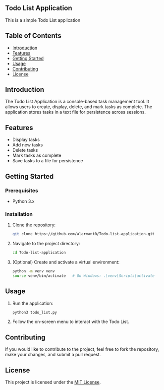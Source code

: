 ## Todo List Application

This is a simple Todo List application

## Table of Contents

- [Introduction](#introduction)
- [Features](#features)
- [Getting Started](#getting-started)
- [Usage](#usage)
- [Contributing](#contributing)
- [License](#license)

## Introduction

The Todo List Application is a console-based task management tool. It allows users to create, display, delete, and mark tasks as complete. The application stores tasks in a text file for persistence across sessions.

## Features

- Display tasks
- Add new tasks
- Delete tasks
- Mark tasks as complete
- Save tasks to a file for persistence

## Getting Started

### Prerequisites

- Python 3.x

### Installation

1. Clone the repository:

   ```bash
   git clone https://github.com/alarmant0/Todo-list-application.git
   ```

2. Navigate to the project directory:

   ```bash
   cd Todo-list-application
   ```

3. (Optional) Create and activate a virtual environment:

   ```bash
   python -m venv venv
   source venv/bin/activate   # On Windows: .\venv\Scripts\activate
   ```

## Usage

1. Run the application:

   ```bash
   python3 todo_list.py
   ```

2. Follow the on-screen menu to interact with the Todo List.

## Contributing

If you would like to contribute to the project, feel free to fork the repository, make your changes, and submit a pull request.

## License

This project is licensed under the [MIT License](LICENSE).
